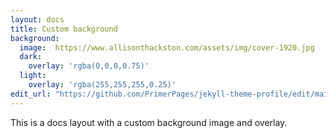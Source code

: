 ```yaml
---
layout: docs
title: Custom background 
background:
  image:  https://www.allisonthackston.com/assets/img/cover-1920.jpg
  dark:
    overlay: 'rgba(0,0,0,0.75)'
  light:
    overlay: 'rgba(255,255,255,0.25)'
edit_url: "https://github.com/PrimerPages/jekyll-theme-profile/edit/main/demo"
---
```

This is a docs layout with a custom background image and overlay.
